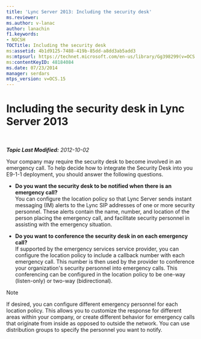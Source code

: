 ```yaml
---
title: 'Lync Server 2013: Including the security desk'
ms.reviewer: 
ms.author: v-lanac
author: lanachin
f1.keywords:
- NOCSH
TOCTitle: Including the security desk
ms:assetid: 4b1d9125-7488-419b-85dd-a8dd3ab5add3
ms:mtpsurl: https://technet.microsoft.com/en-us/library/Gg398299(v=OCS.15)
ms:contentKeyID: 48184084
ms.date: 07/23/2014
manager: serdars
mtps_version: v=OCS.15
---
```


<div data-xmlns="http://www.w3.org/1999/xhtml">

<div class="topic" data-xmlns="http://www.w3.org/1999/xhtml" data-msxsl="urn:schemas-microsoft-com:xslt" data-cs="https://msdn.microsoft.com/">

<div data-asp="https://msdn2.microsoft.com/asp">

# Including the security desk in Lync Server 2013

</div>

<div id="mainSection">

<div id="mainBody">

<span> </span>

_**Topic Last Modified:** 2012-10-02_

Your company may require the security desk to become involved in an emergency call. To help decide how to integrate the Security Desk into you E9-1-1 deployment, you should answer the following questions.

  - **Do you want the security desk to be notified when there is an emergency call?**  
    You can configure the location policy so that Lync Server sends instant messaging (IM) alerts to the Lync SIP addresses of one or more security personnel. These alerts contain the name, number, and location of the person placing the emergency call, and facilitate security personnel in assisting with the emergency situation.

<!-- end list -->

  - **Do you want to conference the security desk in on each emergency call?**  
    If supported by the emergency services service provider, you can configure the location policy to include a callback number with each emergency call. This number is then used by the provider to conference your organization's security personnel into emergency calls. This conferencing can be configured in the location policy to be one-way (listen-only) or two-way (bidirectional).

<div>


> [!NOTE]  
> If desired, you can configure different emergency personnel for each location policy. This allows you to customize the response for different areas within your company, or create different behavior for emergency calls that originate from inside as opposed to outside the network. You can use distribution groups to specify the personnel you want to notify.



</div>

</div>

<span> </span>

</div>

</div>

</div>

